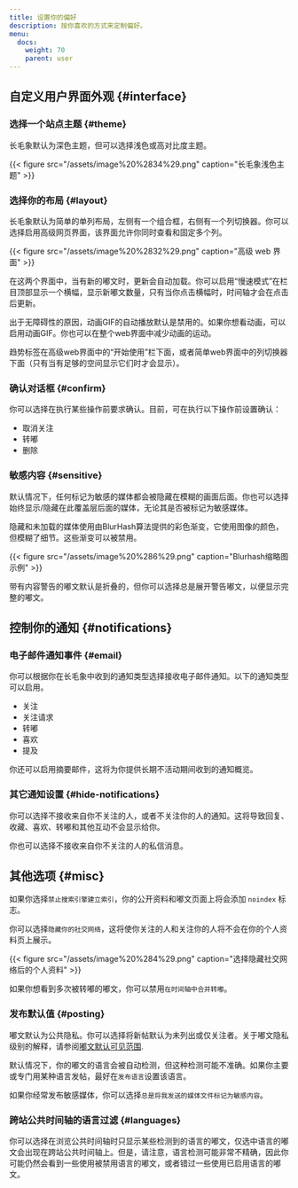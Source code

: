 ```yaml
---
title: 设置你的偏好
description: 按你喜欢的方式来定制偏好。
menu:
  docs:
    weight: 70
    parent: user
---
```


## 自定义用户界面外观 {#interface}

### 选择一个站点主题 {#theme}

长毛象默认为深色主题，但可以选择浅色或高对比度主题。

{{< figure src="/assets/image%20%2834%29.png" caption="长毛象浅色主题" >}}

### 选择你的布局 {#layout}

长毛象默认为简单的单列布局，左侧有一个组合框，右侧有一个列切换器。你可以选择启用高级网页界面，该界面允许你同时查看和固定多个列。

{{< figure src="/assets/image%20%2832%29.png" caption="高级 web 界面" >}}

在这两个界面中，当有新的嘟文时，更新会自动加载。你可以启用“慢速模式”在栏目顶部显示一个横幅，显示新嘟文数量，只有当你点击横幅时，时间轴才会在点击后更新。

出于无障碍性的原因，动画GIF的自动播放默认是禁用的。如果你想看动画，可以启用动画GIF。你也可以在整个web界面中减少动画的运动。

趋势标签在高级web界面中的“开始使用”栏下面，或者简单web界面中的列切换器下面（只有当有足够的空间显示它们时才会显示）。

### 确认对话框 {#confirm}

你可以选择在执行某些操作前要求确认。目前，可在执行以下操作前设置确认：

* 取消关注
* 转嘟
* 删除

### 敏感内容 {#sensitive}

默认情况下，任何标记为敏感的媒体都会被隐藏在模糊的画面后面。你也可以选择始终显示/隐藏在此覆盖层后面的媒体，无论其是否被标记为敏感媒体。

隐藏和未加载的媒体使用由BlurHash算法提供的彩色渐变，它使用图像的颜色，但模糊了细节。这些渐变可以被禁用。

{{< figure src="/assets/image%20%286%29.png" caption="Blurhash缩略图示例" >}}

带有内容警告的嘟文默认是折叠的，但你可以选择总是展开警告嘟文，以便显示完整的嘟文。

## 控制你的通知 {#notifications}

### 电子邮件通知事件 {#email}

你可以根据你在长毛象中收到的通知类型选择接收电子邮件通知。以下的通知类型可以启用。

* 关注
* 关注请求
* 转嘟
* 喜欢
* 提及

你还可以启用摘要邮件，这将为你提供长期不活动期间收到的通知概览。

### 其它通知设置 {#hide-notifications}

你可以选择不接收来自你不关注的人，或者不关注你的人的通知。这将导致回复、收藏、喜欢、转嘟和其他互动不会显示给你。

你也可以选择不接收来自你不关注的人的私信消息。

## 其他选项 {#misc}

如果你选择`禁止搜索引擎建立索引`，你的公开资料和嘟文页面上将会添加 `noindex` 标志。

你可以选择`隐藏你的社交网络`，这将使你关注的人和关注你的人将不会在你的个人资料页上展示。

{{< figure src="/assets/image%20%284%29.png" caption="选择隐藏社交网络后的个人资料" >}}

如果你想看到多次被转嘟的嘟文，你可以禁用`在时间轴中合并转嘟`。

### 发布默认值 {#posting}

嘟文默认为公共隐私。你可以选择将新帖默认为未列出或仅关注者。关于嘟文隐私级别的解释，请参阅[嘟文默认可见范围](posting.md#publishing-levels).

默认情况下，你的嘟文的语言会被自动检测，但这种检测可能不准确。如果你主要或专门用某种语言发帖，最好在`发布语言`设置该语言。

如果你经常发布敏感媒体，你可以选择`总是将我发送的媒体文件标记为敏感内容`。

### 跨站公共时间轴的语言过滤 {#languages}

你可以选择在浏览公共时间轴时只显示某些检测到的语言的嘟文，仅选中语言的嘟文会出现在跨站公共时间轴上。但是，请注意，语言检测可能非常不精确，因此你可能仍然会看到一些使用被禁用语言的嘟文，或者错过一些使用已启用语言的嘟文。


